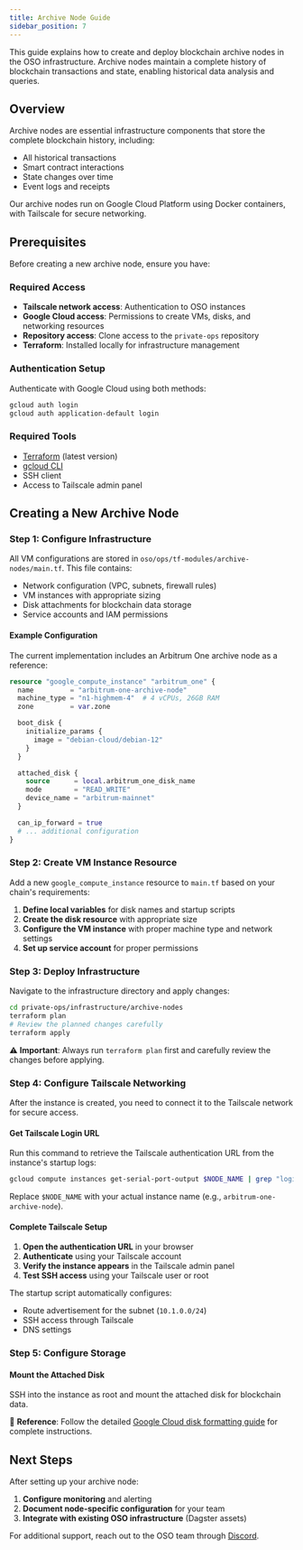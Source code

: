 ```yaml
---
title: Archive Node Guide
sidebar_position: 7
---
```


This guide explains how to create and deploy blockchain archive nodes in the OSO infrastructure. Archive nodes maintain a complete history of blockchain transactions and state, enabling historical data analysis and queries.

## Overview

Archive nodes are essential infrastructure components that store the complete blockchain history, including:

- All historical transactions
- Smart contract interactions
- State changes over time
- Event logs and receipts

Our archive nodes run on Google Cloud Platform using Docker containers, with Tailscale for secure networking.

## Prerequisites

Before creating a new archive node, ensure you have:

### Required Access

- **Tailscale network access**: Authentication to OSO instances
- **Google Cloud access**: Permissions to create VMs, disks, and networking resources
- **Repository access**: Clone access to the `private-ops` repository
- **Terraform**: Installed locally for infrastructure management

### Authentication Setup

Authenticate with Google Cloud using both methods:

```bash
gcloud auth login
gcloud auth application-default login
```

### Required Tools

- [Terraform](https://www.terraform.io/downloads) (latest version)
- [gcloud CLI](https://cloud.google.com/sdk/docs/install)
- SSH client
- Access to Tailscale admin panel

## Creating a New Archive Node

### Step 1: Configure Infrastructure

All VM configurations are stored in `oso/ops/tf-modules/archive-nodes/main.tf`. This file contains:

- Network configuration (VPC, subnets, firewall rules)
- VM instances with appropriate sizing
- Disk attachments for blockchain data storage
- Service accounts and IAM permissions

#### Example Configuration

The current implementation includes an Arbitrum One archive node as a reference:

```terraform
resource "google_compute_instance" "arbitrum_one" {
  name         = "arbitrum-one-archive-node"
  machine_type = "n1-highmem-4"  # 4 vCPUs, 26GB RAM
  zone         = var.zone

  boot_disk {
    initialize_params {
      image = "debian-cloud/debian-12"
    }
  }

  attached_disk {
    source      = local.arbitrum_one_disk_name
    mode        = "READ_WRITE"
    device_name = "arbitrum-mainnet"
  }

  can_ip_forward = true
  # ... additional configuration
}
```

### Step 2: Create VM Instance Resource

Add a new `google_compute_instance` resource to `main.tf` based on your chain's requirements:

1. **Define local variables** for disk names and startup scripts
2. **Create the disk resource** with appropriate size
3. **Configure the VM instance** with proper machine type and network settings
4. **Set up service account** for proper permissions

### Step 3: Deploy Infrastructure

Navigate to the infrastructure directory and apply changes:

```bash
cd private-ops/infrastructure/archive-nodes
terraform plan
# Review the planned changes carefully
terraform apply
```

⚠️ **Important**: Always run `terraform plan` first and carefully review the changes before applying.

### Step 4: Configure Tailscale Networking

After the instance is created, you need to connect it to the Tailscale network for secure access.

#### Get Tailscale Login URL

Run this command to retrieve the Tailscale authentication URL from the instance's startup logs:

```bash
gcloud compute instances get-serial-port-output $NODE_NAME | grep "login.tailscale"
```

Replace `$NODE_NAME` with your actual instance name (e.g., `arbitrum-one-archive-node`).

#### Complete Tailscale Setup

1. **Open the authentication URL** in your browser
2. **Authenticate** using your Tailscale account
3. **Verify the instance appears** in the Tailscale admin panel
4. **Test SSH access** using your Tailscale user or root

The startup script automatically configures:

- Route advertisement for the subnet (`10.1.0.0/24`)
- SSH access through Tailscale
- DNS settings

### Step 5: Configure Storage

#### Mount the Attached Disk

SSH into the instance as root and mount the attached disk for blockchain data.

📖 **Reference**: Follow the detailed [Google Cloud disk formatting guide](https://cloud.google.com/compute/docs/disks/format-mount-disk-linux#format_linux) for complete instructions.

## Next Steps

After setting up your archive node:

1. **Configure monitoring** and alerting
2. **Document node-specific configuration** for your team
3. **Integrate with existing OSO infrastructure** (Dagster assets)

For additional support, reach out to the OSO team through [Discord](https://www.opensource.observer/discord).
